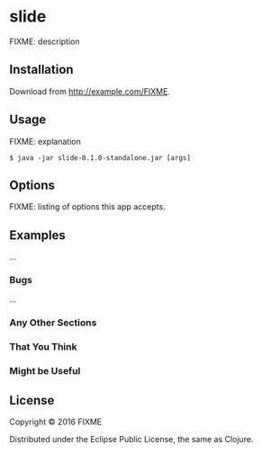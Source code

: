 # slide

FIXME: description

## Installation

Download from http://example.com/FIXME.

## Usage

FIXME: explanation

    $ java -jar slide-0.1.0-standalone.jar [args]

## Options

FIXME: listing of options this app accepts.

## Examples

...

### Bugs

...

### Any Other Sections
### That You Think
### Might be Useful

## License

Copyright © 2016 FIXME

Distributed under the Eclipse Public License, the same as Clojure.
